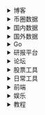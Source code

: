 
<details>
    <summary>博客</summary>
    <li>面向信仰编程 https://draveness.me/</li>
    <li>CoolShell： https://coolshell.cn/featured</li>
    <li>张戈：https://zhangge.net/</li>
    <li>张鑫旭： https://www.zhangxinxu.com/wordpress/</li>
    <li>阮一峰： http://www.ruanyifeng.com/blog/javascript/</li>
    <li>Jerry：https://imququ.com/post/series.html</li>
    <li>美团技术： https://tech.meituan.com/</li>
    <li>腾讯AlloyTeam：http://www.alloyteam.com/page/0/</li>
    <li> MCDAO周报： https://mcdao.mirror.xyz/</li>
    <li>Bress：https://bress.xyz/</li>
    <li>AskMirror：https://askmirror.xyz/</li>
    <li>Gaobenpeng：https://mirror.xyz/gaobenpeng.eth</li>
    <li>链闻：https://mirror.xyz/0xchainnews.eth</li>
    <li>钻石手：https://holdon.gitbook.io/diamondhands/</li>
    <li>W3.Hitchhiker：https://mirror.xyz/0xE43a21Ee76b591fe6E479da8a8a388FCfea6F77F</li>
    <li>Xing：https://mirror.xyz/xing824.eth</li>
    <li></li>
    <li></li>
</details>



<details>
    <summary>币圈数据</summary>
    <li> Defi：https://defillama.com/</li>
    <li>Whale: https://glassnode.com/</li>
    <li>Whale: https://globalcoinresearch.com/</li>
    <li>Whale: https://debank.com/profile/0x0ca5df85f213bd5041426b82a326f6ce27e22c2a</li>
    <li>Whale: https://dune.xyz/browse/dashboards</li>
    <li>Whale: https://whale-alert.io/</li>
    <li>Whale: https://www.whalestats.com/</li>
    <li>Whale: https://dune.xyz/0xBi/0xBi</li>
    <li>Scan：https://etherscan.io/</li>
    <li>链捕手：https://www.chaincatcher.com/</li>
    <li>Learn：https://cs251.stanford.edu/</li>
</details>


<details>
    <summary>国内数据</summary>
     <li>生猪价格：https://zhujia.zhuwang.cc/</li>
     <li>猪易网：https://www.zhue.com.cn/</li>
     <li>估值分析：https://data.eastmoney.com/gzfx/scgk.html</li>
     <li>乌龟量化：https://wglh.com/</li>
     <li>宏观数据：https://data.eastmoney.com/cjsj/cpi.html</li>
     <li>熵数据：https://www.dydata.io/?channelCode=O9D63313&hmsr=zh-dy-0409</li>
     <li>东财数据中心：https://data.eastmoney.com/report/industry.jshtml</li>
     <li>前瞻眼：https://stock.qianzhan.com/hs/trade/s110101.html</li>
     <li>个股-网易数据：http://quotes.money.163.com/f10/zycwzb_300035.html#01c02</li>
     <li>巨潮咨询：http://www.cninfo.com.cn/new/index</li>
     <li>行查查：https://www.hanghangcha.com/</li>
</details>



<details>
    <summary>国外数据</summary>
    <li>https://fred.stlouisfed.org/</li>
    <li>https://www.yardeni.com/</li>
    <li>https://www.macrotrends.net/1319/dow-jones-100-year-historical-chart</li>
</details>


<details>
    <summary>Go</summary>
    <li>go夜读：https://github.com/talkgo/night</li>
    <li>go语言圣经：https://yar999.gitbook.io/gopl-zh/</li>
    <li>go语言设计与实现：https://draveness.me/golang/</li>
    <li>synk project: https://github.com/FrankFang/synk</li>
    <li>synk project: https://juejin.cn/post/7018941979740340255</li>
    <li>lorca framework：https://github.com/zserge/lorca</li>
</details>





<details>
    <summary>研报平台</summary>
    <li>大数据导航：http://hao.199it.com/</li>
    <li>研报客：https://www.yanbaoke.com/index</li>
    <li>萝卜投研：https://robo.datayes.com/v2/selection</li>
    <li>发现研报：https://www.fxbaogao.com/</li>
    <li>QuestMobile：https://www.questmobile.com.cn/research/report-new</li>
    <li>阿里研究员：http://www.aliresearch.com/cn/index</li>
    <li>清华五道口：http://www.pbcsf.tsinghua.edu.cn/</li>
    <li>浑水：https://www.muddywatersresearch.com/</li>
    <li>前瞻研究学院：https://bg.qianzhan.com/</li>
    <li>arxiv：https://arxiv.org/</li>
</details>



<details>
    <summary>论坛</summary>
    <li>淘股吧：https://www.taoguba.com.cn/</li>
    <li>方格子：https://vocus.cc/</li>
    <li>智堡：https://wisburg.com/</li>
    <li>v2ex：https://v2ex.com/</li>
    <li>一亩三分地：https://www.1point3acres.com/</li>
    <li>摸鱼：https://momoyu.cc/</li>
    <li>hacknews：https://news.ycombinator.com/</li>
</details>




<details>
    <summary>股票工具</summary>
    <li>问财：http://www.iwencai.com/unifiedwap/home/index</li>
    <li>投资收益率计算器：http://finance.sina.com.cn/money/283/2005/0708/19.html</li>
</details>




<details>
    <summary>日常工具</summary>
    <li>文件类型转换：https://convertio.co/zh/</li>
    <li>屏幕帧数测算：https://www.testufo.com/</li>
    <li>高清电影下载：https://proxyrarbg.org/threat_defence.php?defence=1&r=67557601</li>
    <li>流程图表格：https://www.processon.com/</li>
    <li>壁纸：https://wallhaven.cc/</li>
    <li>全历史：https://www.allhistory.com/</li>
    <li>临时文字：https://privnote.com/</li>
    <li>江苏大学信息门户：http://ehall.ujs.edu.cn/new/index.html</li>
    <li>你注册过哪些网站：https://www.reg007.com/</li>
    <li>美国地址生成器：https://www.meiguodizhi.com/</li>
    <li>找书：https://ebook2.lorefree.com/</li>
    <li>找书：https://www.jiumodiary.com/</li>
    <li>找书：http://www.gezhongshu.com/forum.php</li>
    <li>枫叶客户端：https://www.fenghost.net/</li>
</details>
    


<details>
    <summary>前端</summary>
    <li>netlify：https://app.netlify.com/teams/archks/overview</li>
    <li>设计师 ： https://dribbble.com/</li>
    <li>图标：https://icomoon.io/</li>
    <li>图标：https://fontawesome.com/icons/bookmark?style=solid&s=solid</li>
    <li>图标：https://www.iconfont.cn/</li>
    <li>随机颜色：https://colorspark.app/gradients</li>
    <li>设计和实现：https://codepen.io/</li>
    <li>拟态：https://neumorphism.io/#e0e0e0</li>
    <li>button：https://cssbuttons.io/</li>
    <li>waves：https://getwaves.io/</li>
    <li>animation：https://animista.net/play/basic/flip-scale-2</li>
    <li>中国传统颜色：https://colors.ichuantong.cn/</li>
    <li>设计：https://dribbble.com/</li>
</details>



<details>
    <summary>娱乐</summary>
    <li>搭房子 https://oskarstalberg.com/Townscaper/#GSB0ZAhkT_EUX6Jn8Jou0TeH</li>
</details>




<details>
    <summary>教程</summary>
    <li>Ruby语言圣经：https://course.rs/</li>
    <li>Go语言设计与实现：https://draveness.me/golang/docs/part1-prerequisite/ch02-compile/golang-compile-intro/</li>
</details>













